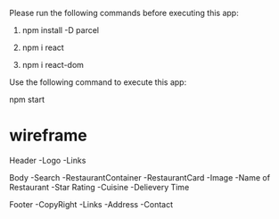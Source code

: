 Please run the following commands before executing this app:

1. npm install -D parcel

2. npm i react

3. npm i react-dom

Use the following command to execute this app:

npm start

# wireframe

Header
-Logo
-Links

Body
-Search
-RestaurantContainer
-RestaurantCard
-Image
-Name of Restaurant
-Star Rating
-Cuisine
-Delievery Time

Footer
-CopyRight
-Links
-Address
-Contact
